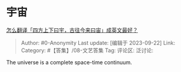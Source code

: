 # 宇宙
[怎么翻译「四方上下曰宇，古往今来曰宙」成英文最好？](https://www.zhihu.com/question/621841468/answer/3221444635)

> Author: #0-Anonymity
> Last update: [编辑于 2023-09-22]
> Link:
> Category:  #【答集】/08-文艺答集
> Tag:
> 评论区:
> 泛讨论:

The universe is a complete space-time continuum.
